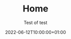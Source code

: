 ---
title: "Home"
date: 2022-06-12T10:00:00+01:00
draft: false
subtitle: Test of test
homepageLinks:
- link: '/lauragrosso/galleries/roma'
  image: "/lauragrosso/galleries/roma/acrilico-su-pannello-30x30-cm.-4-1021x1024.jpg"
  name: Roma
- link: '/lauragrosso/galleries/umani'
  image: "/lauragrosso/galleries/umani/7-80x80-acrilico-accordamenti-1024-1-1020x1024.jpg"
  name: Umani
- link: '/lauragrosso/galleries/persone'
  image: "/lauragrosso/galleries/persone/olio-su-tela-80x80-1024-1018x1024.jpg"
  name: Persone
- link: '/lauragrosso/galleries/nature-morte'
  image: "/lauragrosso/galleries/nature-morte/acrilico-30x24-1.jpg"
  name: Nature Morte
---